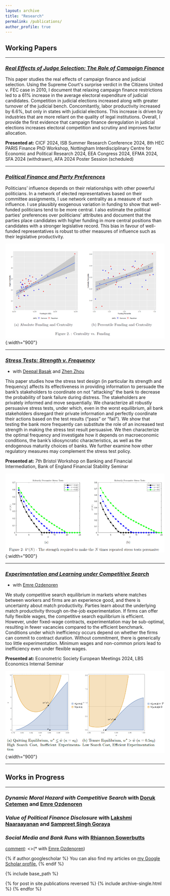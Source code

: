 ```yaml
---
layout: archive
title: "Research"
permalink: /publications/
author_profile: true
---
```


## Working Papers

---
### [*Real Effects of Judge Selection: The Role of Campaign Finance*](https://papers.ssrn.com/sol3/papers.cfm?abstract_id=4928533) 
 
This paper studies the real effects of campaign finance and judicial selection. Using the Supreme Court's surprise verdict in the Citizens United v. FEC case in 2010, I document that relaxing campaign finance restrictions led to a 61% increase in the average electoral expenditure of judicial candidates. Competition in judicial elections increased along with greater turnover of the judicial bench. Concomitantly, labor productivity increased by 6.6%, but only in states with judicial elections. This increase is driven by industries that are more reliant on the quality of legal institutions. Overall, I provide the first evidence that campaign finance deregulation in judicial elections increases electoral competition and scrutiny and improves factor allocation. 

**Presented at:** CICF 2024, ISB Summer Research Conference 2024, 8th HEC PARIS Finance PhD Workshop, Nottingham Interdisciplinary Centre for Economic and Political Research 2024, EEA Congress 2024, EFMA 2024, SFA 2024 (withdrawn), AFA 2024 Poster Session (scheduled) 

---
### [*Political Finance and Party Preferences*](https://papers.ssrn.com/sol3/papers.cfm?abstract_id=4385015) 
 
Politicians’ influence depends on their relationships with other powerful politicians. In a network of elected representatives based on their committee assignments, I use network centrality as a measure of such influence. I use plausibly exogenous variation in funding to show that well-funded politicians tend to be more central. I also estimate the political parties' preferences over politicians' attributes and document that the parties place candidates with higher funding in more central positions than candidates with a stronger legislative record. This bias in favour of well-funded representatives is robust to other measures of influence such as their legislative productivity. 

![Centrality vs. Funding](/assets/images/fig2.png){:width="900"}


--- 

### [*Stress Tests: Strength v. Frequency*](/files/BST.pdf)
* with [Deepal Basak](https://sites.google.com/a/nyu.edu/dbasak/home) and [Zhen Zhou](https://www.zhenzhoueconomics.com/)

This paper studies how the stress test design (in particular its strength and frequency) affects its effectiveness in providing information to persuade the bank’s stakeholders to coordinate on not “attacking” the bank to decrease the probability of bank failure during distress. The stakeholders are privately informed and move sequentially. We characterize all robustly persuasive stress tests, under which, even in the worst equilibrium, all bank stakeholders disregard their private information and perfectly coordinate their actions based on the test results (“pass” or “fail”). We show that testing the bank more frequently can substitute the role of an increased test strength in making the stress test result persuasive. We then characterize the optimal frequency and investigate how it depends on macroeconomic conditions, the bank’s idiosyncratic characteristics, as well as the endogenous maturity choices of banks. We further examine how other regulatory measures may complement the stress test policy.

**Presented at:** 7th Bristol Workshop on Banking and Financial Intermediation, Bank of England Financial Stability Seminar 

![Stress Tests: Strength vs. Frequency](/assets/images/k_j_plot_tau_9_v5.png){:width="900"}


--- 
 
### [*Experimentation and Learning under Competitive Search*](https://papers.ssrn.com/sol3/papers.cfm?abstract_id=4859787) 
* with [Emre Ozdenoren](https://sites.google.com/site/ozdenoren/home)

We study competitive search equilibrium in markets where matches between workers and firms are an experience good, and there is uncertainty about match productivity. Parties learn about the underlying match productivity through on-the-job experimentation. If firms can offer fully flexible wages, the competitive search equilibrium is efficient. However, under fixed-wage contracts, experimentation may be sub-optimal, resulting in fewer vacancies compared to the efficient benchmark. Conditions under which inefficiency occurs depend on whether the firms can commit to contract duration. Without commitment, there is generically too little experimentation. Minimum wages and non-common priors lead to inefficiency even under flexible wages.

**Presented at:** Econometric Society European Meetings 2024, LBS Economics Internal Seminar 


![Experimentation and Learning under Competitive Search](/assets/images/eucs_eq2.png){:width="900"} 

--- 

## Works in Progress 
--- 
### *Dynamic Moral Hazard with Competitive Search* with [Doruk Cetemen](https://sites.google.com/site/dorukcetemen/) and [Emre Ozdenoren](https://sites.google.com/site/ozdenoren/home)
### *Value of Political Finance Disclosure* with [Lakshmi Naaraayanan](https://www.lakshmin.com/) and [Sampreet Singh Goraya](https://sites.google.com/view/econsampreet)
### *Social Media and Bank Runs* with [Rhiannon Sowerbutts](https://www.bankofengland.co.uk/research/researchers/rhiannon-sowerbutts) 
 

[comment]: <> (### *Learning about Productivity) 
[comment]: <>(* with [Emre Ozdenoren](https://sites.google.com/site/ozdenoren/home)) 



{% if author.googlescholar %}
  You can also find my articles on <u><a href="{{author.googlescholar}}">my Google Scholar profile</a>.</u>
{% endif %}

{% include base_path %}

{% for post in site.publications reversed %}
  {% include archive-single.html %}
{% endfor %}
